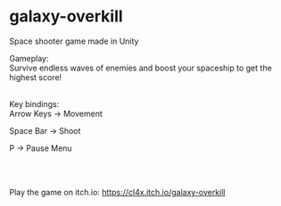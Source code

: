 # galaxy-overkill
 Space shooter game made in Unity



Gameplay:
<br>
Survive endless waves of enemies and boost your spaceship to get the highest score!


<br>
Key bindings:
<br>
Arrow Keys -> Movement

Space Bar -> Shoot

P -> Pause Menu

<br>
<br>

Play the game on itch.io: https://cl4x.itch.io/galaxy-overkill
